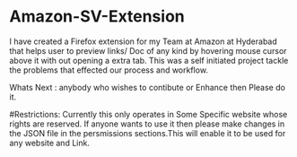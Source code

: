 # Amazon-SV-Extension
I have created a Firefox extension for my Team at Amazon at Hyderabad that helps user to preview links/ Doc of any kind by hovering mouse cursor above it with out opening a extra tab. This was a self initiated project tackle the problems that effected our process and workflow.

Whats Next :
anybody who wishes to contibute or Enhance then Please do it. 

#Restrictions:
Currently this only operates in Some Specific website whose rights are reserved. If anyone wants to use it then please make changes in the JSON file in the persmissions sections.This will enable it to be used for any website and Link.
